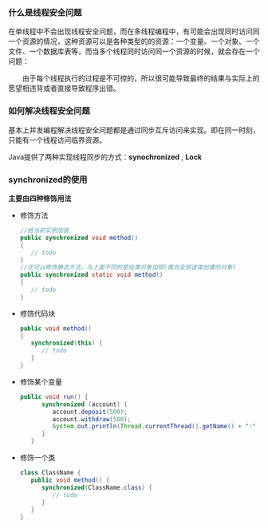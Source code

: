 ### 什么是线程安全问题

在单线程中不会出现线程安全问题，而在多线程编程中，有可能会出现同时访问同一个资源的情况，这种资源可以是各种类型的的资源：一个变量、一个对象、一个文件、一个数据库表等，而当多个线程同时访问同一个资源的时候，就会存在一个问题：

　　由于每个线程执行的过程是不可控的，所以很可能导致最终的结果与实际上的愿望相违背或者直接导致程序出错。



### 如何解决线程安全问题

基本上并发编程解决线程安全问题都是通过同步互斥访问来实现。即在同一时刻，只能有一个线程访问临界资源。

Java提供了两种实现线程同步的方式：**synochronized**   ,  **Lock**



### synchronized的使用

**主要由四种修饰用法**

* 修饰方法

  ```java
  //给当前实例加锁
  public synchronized void method()
  {
     // todo
  }
  //还可以修饰静态方法，与上面不同的是给类对象加锁(面向全部该类创建的对象)
  public synchronized static void method()
  {
     // todo
  }
  
  ```

* 修饰代码块

  ```java
  public void method()
  {
     synchronized(this) {
        // todo
     }
  }
  ```

* 修饰某个变量

  ```java
  public void run() {
        synchronized (account) {
           account.deposit(500);
           account.withdraw(500);
           System.out.println(Thread.currentThread().getName() + ":" + account.getBalance());
        }
     }
  ```

* 修饰一个类

  ```java
  class ClassName {
     public void method() {
        synchronized(ClassName.class) {
           // todo
        }
     }
  }
  ```

  